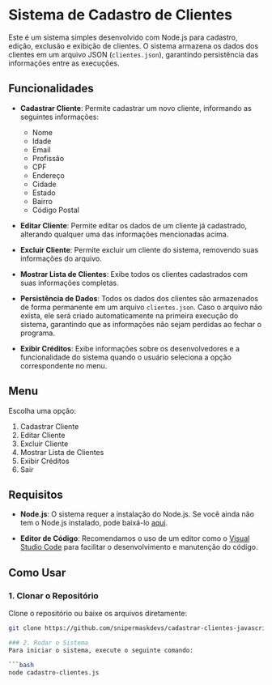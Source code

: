 # Sistema de Cadastro de Clientes

Este é um sistema simples desenvolvido com Node.js para cadastro, edição, exclusão e exibição de clientes. O sistema armazena os dados dos clientes em um arquivo JSON (`clientes.json`), garantindo persistência das informações entre as execuções.

## Funcionalidades

- **Cadastrar Cliente**: Permite cadastrar um novo cliente, informando as seguintes informações:
  - Nome
  - Idade
  - Email
  - Profissão
  - CPF
  - Endereço
  - Cidade
  - Estado
  - Bairro
  - Código Postal

- **Editar Cliente**: Permite editar os dados de um cliente já cadastrado, alterando qualquer uma das informações mencionadas acima.

- **Excluir Cliente**: Permite excluir um cliente do sistema, removendo suas informações do arquivo.

- **Mostrar Lista de Clientes**: Exibe todos os clientes cadastrados com suas informações completas.

- **Persistência de Dados**: Todos os dados dos clientes são armazenados de forma permanente em um arquivo `clientes.json`. Caso o arquivo não exista, ele será criado automaticamente na primeira execução do sistema, garantindo que as informações não sejam perdidas ao fechar o programa.

- **Exibir Créditos**: Exibe informações sobre os desenvolvedores e a funcionalidade do sistema quando o usuário seleciona a opção correspondente no menu.

## Menu
Escolha uma opção:
1. Cadastrar Cliente
2. Editar Cliente
3. Excluir Cliente
4. Mostrar Lista de Clientes
5. Exibir Créditos
6. Sair

## Requisitos

- **Node.js**: O sistema requer a instalação do Node.js. Se você ainda não tem o Node.js instalado, pode baixá-lo [aqui](https://nodejs.org/).

- **Editor de Código**: Recomendamos o uso de um editor como o [Visual Studio Code](https://code.visualstudio.com/) para facilitar o desenvolvimento e manutenção do código.

## Como Usar

### 1. Clonar o Repositório

Clone o repositório ou baixe os arquivos diretamente:

```bash
git clone https://github.com/snipermaskdevs/cadastrar-clientes-javascripts.git

### 2. Rodar o Sistema
Para iniciar o sistema, execute o seguinte comando:

```bash
node cadastro-clientes.js
```

